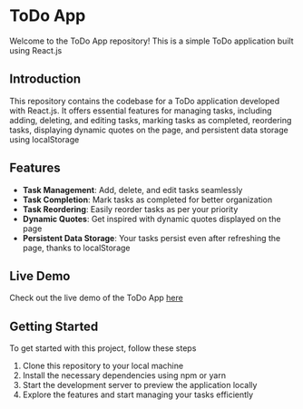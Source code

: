 # ToDo App

Welcome to the ToDo App repository! This is a simple ToDo application built using React.js

## Introduction

This repository contains the codebase for a ToDo application developed with React.js. It offers essential features for managing tasks, including adding, deleting, and editing tasks, marking tasks as completed, reordering tasks, displaying dynamic quotes on the page, and persistent data storage using localStorage

## Features

- **Task Management**: Add, delete, and edit tasks seamlessly
- **Task Completion**: Mark tasks as completed for better organization
- **Task Reordering**: Easily reorder tasks as per your priority
- **Dynamic Quotes**: Get inspired with dynamic quotes displayed on the page
- **Persistent Data Storage**: Your tasks persist even after refreshing the page, thanks to localStorage

## Live Demo

Check out the live demo of the ToDo App [here](https://react-to-do-tau-pied.vercel.app/)

## Getting Started

To get started with this project, follow these steps

1. Clone this repository to your local machine
2. Install the necessary dependencies using npm or yarn
3. Start the development server to preview the application locally
4. Explore the features and start managing your tasks efficiently

